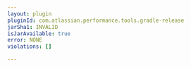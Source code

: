 ```yaml
---
layout: plugin
pluginId: com.atlassian.performance.tools.gradle-release
jarSha1: INVALID
isJarAvailable: true
error: NONE
violations: []

---
```

